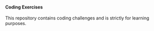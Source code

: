 #### Coding Exercises
   This repository contains coding challenges and is strictly for learning purposes.
   